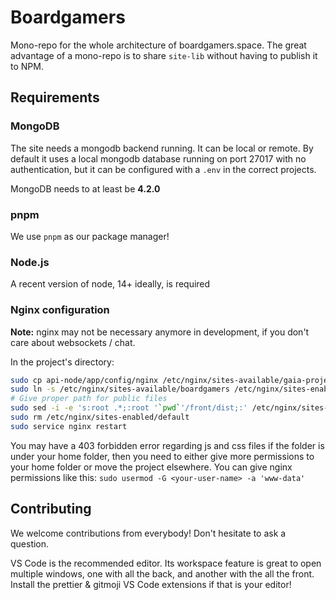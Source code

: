 # Boardgamers

Mono-repo for the whole architecture of boardgamers.space. The great advantage of a mono-repo is
to share `site-lib` without having to publish it to NPM.

<!-- With `pijul` as the versioning system, you can clone / update only select folders. This is perfect
if you only want to run the game server, etc. -->

## Requirements

<!--
### pijul

We use `pijul` as our versioning system. It's really cool for monorepos! It's experimental though, so it's easier to install on linux or WSL.

-->

### MongoDB

The site needs a mongodb backend running. It can be local or remote. By default it uses a local mongodb database running on port 27017 with no authentication, but it can be configured with a `.env` in the correct projects.

MongoDB needs to at least be **4.2.0**

### pnpm

We use `pnpm` as our package manager!

### Node.js

A recent version of node, 14+ ideally, is required

### Nginx configuration

**Note:** nginx may not be necessary anymore in development, if you don't care about websockets / chat.

In the project's directory:

```bash
sudo cp api-node/app/config/nginx /etc/nginx/sites-available/gaia-project
sudo ln -s /etc/nginx/sites-available/boardgamers /etc/nginx/sites-enabled/boardgamers
# Give proper path for public files
sudo sed -i -e 's:root .*;:root '`pwd`'/front/dist;:' /etc/nginx/sites-available/boardgamers
sudo rm /etc/nginx/sites-enabled/default
sudo service nginx restart
```

You may have a 403 forbidden error regarding js and css files if the folder is under your home folder, then you need to either give more permissions to your home folder or move the project elsewhere. You can give nginx permissions like this: `sudo usermod -G <your-user-name> -a 'www-data'`

## Contributing

We welcome contributions from everybody! Don't hesitate to ask a question.

VS Code is the recommended editor. Its workspace feature is great to open multiple windows, one with all the back, and another with the all the front.
Install the prettier & gitmoji VS Code extensions if that is your editor!
